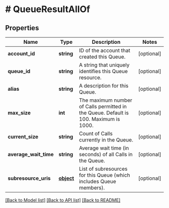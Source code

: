 # # QueueResultAllOf

## Properties

Name | Type | Description | Notes
------------ | ------------- | ------------- | -------------
**account_id** | **string** | ID of the account that created this Queue. | [optional] 
**queue_id** | **string** | A string that uniquely identifies this Queue resource. | [optional] 
**alias** | **string** | A description for this Queue. | [optional] 
**max_size** | **int** | The maximum number of Calls permitted in the Queue. Default is 100. Maximum is 1000. | [optional] 
**current_size** | **string** | Count of Calls currently in the Queue. | [optional] 
**average_wait_time** | **string** | Average wait time (in seconds) of all Calls in the Queue. | [optional] 
**subresource_uris** | [**object**](.md) | List of subresources for this Queue (which includes Queue members). | [optional] 

[[Back to Model list]](../../README.md#documentation-for-models) [[Back to API list]](../../README.md#documentation-for-api-endpoints) [[Back to README]](../../README.md)


